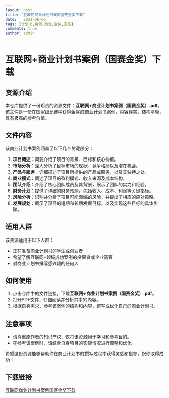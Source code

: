 ```yaml
---
layout: post
title: "互联网商业计划书案例国赛金奖下载"
date:   2021-06-06
tags: [计划书,案例,商业,金奖,国赛]
comments: true
author: admin
---
```

# 互联网+商业计划书案例（国赛金奖）下载

## 资源介绍

本仓库提供了一份珍贵的资源文件：**互联网+商业计划书案例（国赛金奖）.pdf**。该文件是一份在国家级比赛中获得金奖的商业计划书案例，内容详实，结构清晰，具有极高的参考价值。

## 文件内容

该商业计划书案例涵盖了以下几个关键部分：

1. **项目概述**：简要介绍了项目的背景、目标和核心价值。
2. **市场分析**：深入分析了目标市场的现状、竞争格局以及潜在机会。
3. **产品与服务**：详细描述了项目所提供的产品或服务，以及其独特之处。
4. **商业模式**：阐述了项目的盈利模式、收入来源及成本结构。
5. **团队介绍**：介绍了核心团队成员及其背景，展示了团队的实力和经验。
6. **财务计划**：提供了详细的财务预测，包括收入、成本、利润等关键指标。
7. **风险分析**：识别并分析了项目可能面临的风险，并提出了相应的应对策略。
8. **发展规划**：展示了项目的短期和长期发展目标，以及实现这些目标的具体步骤。

## 适用人群

该资源适用于以下人群：

- 正在准备商业计划书的学生或创业者
- 希望了解互联网+领域成功案例的投资者或企业高管
- 对商业计划书撰写感兴趣的任何人

## 如何使用

1. 点击仓库中的文件链接，下载**互联网+商业计划书案例（国赛金奖）.pdf**。
2. 打开PDF文件，仔细阅读并分析其中的内容。
3. 根据自身需求，参考该案例的结构和内容，撰写或优化自己的商业计划书。

## 注意事项

- 请尊重原作者的知识产权，仅将该资源用于学习和参考目的。
- 在参考该案例时，请结合自身项目的实际情况进行调整和优化。

希望这份资源能够帮助你在商业计划书的撰写过程中获得灵感和指导，祝你取得成功！

## 下载链接

[互联网商业计划书案例国赛金奖下载](https://pan.quark.cn/s/aeb0c14a7603)